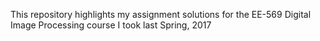 
 This repository highlights my assignment solutions for the EE-569 Digital Image Processing course I took last Spring, 2017
